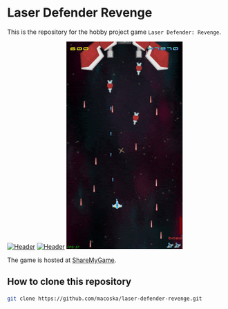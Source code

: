 # Laser Defender Revenge

This is the repository for the hobby project game
`Laser Defender: Revenge`.

[![Header](img/cover1.gif)][Game]
[![Header](img/cover2.gif)][Game]
[![Header](img/cover3.gif)][Game]

The game is hosted at [ShareMyGame][Game].

## How to clone this repository

```bash
git clone https://github.com/macoska/laser-defender-revenge.git
```

[Game]:https://sharemygame.com/@makokaz/laser-defender-revenge

